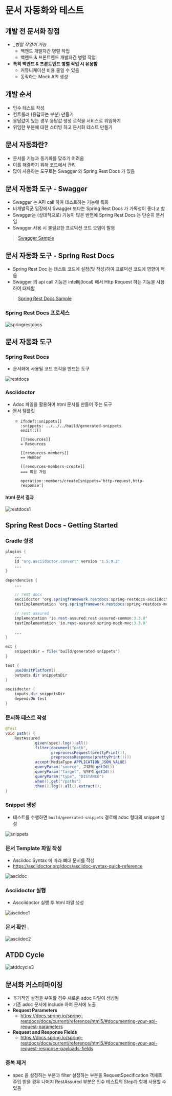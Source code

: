 # 문서 자동화와 테스트

## 개발 전 문서화 장점

- __병렬 작업이 가능_
  - 백엔드 개발자간 병렬 작업
  - 백엔드 & 프론트엔드 개발자간 병렬 작업
- __특히 백엔드 & 프론트엔드 병렬 작업 시 유용함__
  - 커뮤니케이션 비용 줄일 수 있음
  - 동작하는 Mock API 생성

## 개발 순서

- 인수 테스트 작성
- 컨트롤러 (응답하는 부분) 만들기
- 응답값이 있는 경우 응답값 생성 로직을 서비스로 위임하기
- 위임한 부분에 대한 스터빙 하고 문서화 테스트 만들기

## 문서 자동화란?

- 문서를 기능과 동기화를 맞추기 어려움
- 이를 해결하기 위해 코드에서 관리
- 많이 사용하는 도구로는 Swagger 와 Spring Rest Docs 가 있음

## 문서 자동화 도구 - Swagger

- Swagger 는 API call 하여 테스트하는 기능에 특화
- 비개발직군 입장에서 Swagger 보다는 Spring Rest Docs 가 가독성이 좋다고 함
- Swagger는 (상대적으로) 기능이 많은 반면에 Spring Rest Docs 는 단순히 문서임
- Swagger 사용 시 불필요한 프로덕션 코드 오염이 발염

> [Swagger Sample](https://petstore.swagger.io/)

## 문서 자동화 도구 - Spring Rest Docs

- Spring Rest Doc 는 테스트 코드에 설정(및 작성)하여 프로덕션 코드에 영향이 적음
- Swagger 의 api call 기능은 intellij(local) 에서 Http Request 하는 기능을 사용하여 대체함

> [Spring Rest Docs Sample](http://htmlpreview.github.io/?https://github.com/jojoldu/springboot-rest-docs-spock/blob/master/restdocs-api/build/asciidoc/html5/index.html)

### Spring Rest Docs 프로세스

![springrestdocs](https://user-images.githubusercontent.com/47518272/154622640-d7f8e539-34a5-4c64-9d39-f85422efd7d3.png)

## 문서 자동화 도구

### Spring Rest Docs

- 문서화에 사용될 코드 조각을 만드는 도구

![restdocs](https://user-images.githubusercontent.com/47518272/154622716-79ef82fe-60c0-4338-9177-385d2540adbc.png)

### Asciidoctor

- Adoc 파일을 활용하여 html 문서를 만들어 주는 도구
- 문서 템플릿
  - ```
    ifndef::snippets[]
    :snippets: ../../../build/generated-snippets
    endif::[]

    [[resources]]
    = Resources

    [[resources-members]]
    == Member

    [[resources-members-create]]
    === 회원 가입

    operation::members/create[snippets='http-request,http-response']
    ```

#### html 문서 결과

![restdocs1](https://user-images.githubusercontent.com/47518272/154622840-07042e48-135d-49f5-8724-325b196958be.png)

## Spring Rest Docs - Getting Started

### Gradle 설정

```java
plugins {
    ...
    id "org.asciidoctor.convert" version "1.5.9.2"
    ...
}

dependencies {
    ...
    
    // rest docs
    asciidoctor 'org.springframework.restdocs:spring-restdocs-asciidoctor'
    testImplementation 'org.springframework.restdocs:spring-restdocs-mockmvc'

    // rest assured
    implementation 'io.rest-assured:rest-assured-common:3.3.0'
    testImplementation 'io.rest-assured:spring-mock-mvc:3.3.0'
    
    ...
}
```
```java
ext {
    snippetsDir = file('build/generated-snippets')
}

test {
    useJUnitPlatform()
    outputs.dir snippetsDir
}

asciidoctor {
    inputs.dir snippetsDir
    dependsOn test
}
```

### 문서화 테스트 작성

```java
@Test
void path() {
    RestAssured
            .given(spec).log().all()
            .filter(document("path",
                    preprocessRequest(prettyPrint()),
                    preprocessResponse(prettyPrint())))
            .accept(MediaType.APPLICATION_JSON_VALUE)
            .queryParam("source", 교대역.getId())
            .queryParam("target", 양재역.getId())
            .queryParam("type", "DISTANCE")
            .when().get("/paths")
            .then().log().all().extract();
}
```

### Snippet 생성

- 테스트를 수행하면 `build/generated-snippets` 경로에 adoc 형태의 snippet 생성

![snippets](https://user-images.githubusercontent.com/47518272/154622967-a9a16799-bfa5-482e-86a9-4bfbca8af457.png)

### 문서 Template 파일 작성

- Asciidoc Syntax 에 따라 뼈대 문서를 작성
- https://asciidoctor.org/docs/asciidoc-syntax-quick-reference

![ascidoc](https://user-images.githubusercontent.com/47518272/154623022-44ce4c84-06c8-409d-9685-f12ee419fdb4.png)

### Asciidoctor 실행

- Ascciidoctor 실행 후 html 파일 생성

![asciidoc1](https://user-images.githubusercontent.com/47518272/154623107-76a9c535-d7ab-4c25-8ab7-92d6bf3d6c01.png)

### 문서 확인

![asciidoc2](https://user-images.githubusercontent.com/47518272/154623176-2edfb3d4-080c-4a8f-8894-843685bcdf77.png)

## ATDD Cycle

![atddcycle3](https://user-images.githubusercontent.com/47518272/154623240-deffff4d-2371-4170-8cc8-8bf44124e75c.png)

## 문서화 커스터마이징

- 추가적인 설정을 부여할 경우 새로운 adoc 파일이 생성됨
- 기존 adoc 문서에 include 하여 문서에 노출
- __Request Parameters__
  - https://docs.spring.io/spring-restdocs/docs/current/reference/html5/#documenting-your-api-request-parameters
- __Request and Response Fields__
  - https://docs.spring.io/spring-restdocs/docs/current/reference/html5/#documenting-your-api-request-response-payloads-fields

### 중복 제거

- spec 을 설정하는 부분과 filter 설정하는 부분을 RequestSpecification 객체로 주입 받을 경우 나머지 RestAssured 부분은 인수 테스트의 Step과 함께 사용할 수 있음


